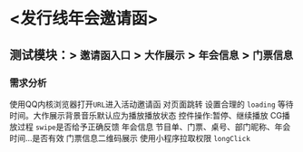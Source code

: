 # <发行线年会邀请函>
## 测试模块：> `邀请函入口` > `大作展示` > `年会信息` > `门票信息`
### 需求分析<br>
使用QQ内核浏览器打开`URL`进入活动邀请函 对页面跳转 设置合理的 `loading` 等待时间。大作展示背景音乐默认应为播放播放状态 控件操作:暂停、继续播放 CG播放过程 `swipe`是否给予正确反馈 年会信息 节目单、门票、桌号、部门昵称、年会时间...是否有效 门票信息二维码展示 使用小程序拉取权限 `longClick`
